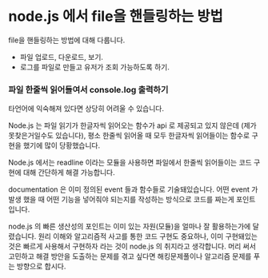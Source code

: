 # node.js 에서 file을 핸들링하는 방법
file을 핸들링하는 방법에 대해 다룹니다.

* 파일 업로드, 다운로드, 보기.
* 로그를 파일로 만들고 유저가 조회 가능하도록 하기.


### 파일 한줄씩 읽어들여서 console.log 출력하기
타언어에 익숙해져 있다면 상당히 어려울 수 있습니다.

Node.js 는 파일 읽기가 한글자씩 읽어오는 함수가 api 로 제공되고 있지 않은데 (제가 못찾은거일수도 있습니다),
평소 한줄씩 읽어올 때 모두 한글자씩 읽어들이는 함수로 구현을 했기에 많이 당황했습니다.

Node.js 에서는 readline 이라는 모듈을 사용하면 파일에서 한줄씩 읽어들이는 코드 구현에 대해
간단하게 해결 가능합니다.

documentation 은 이미 정의된 event 들과 함수들로 기술돼있습니다.
어떤 event 가 발생 했을 때 어떤 기능을 넣어줘야 되는지를 작성하는 방식으로 코드를 짜는게 포인트입니다.

node.js 의 빠른 생산성의 포인트는 이미 있는 자원(모듈)을 얼마나 잘 활용하는가에 달렸습니다.
원리 이해와 알고리즘적 사고를 통한 코드 구현도 중요하나, 이미 구현돼있는 것은 빠르게 사용해서 구현하자 라는 것이
node.js 의 취지라고 생각합니다.
머리 써서 고민하고 해결 방안을 도출하는 문제를 겪고 싶다면 해킹문제풀이나 알고리즘 문제를 푸는 방향으로 합시다.
